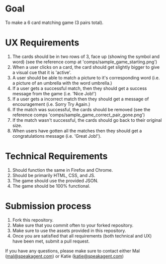 Goal
===

To make a 6 card matching game (3 pairs total).

UX Requirements
===

1. The cards should be in two rows of 3, face up (showing the symbol and word) (see the reference comp at 'comps/sample_game_starting.png')
1. When a user clicks on a card, the card should get slightly bigger to give a visual cue that it is 'active'.
1. A user should be able to match a picture to it's corresponding word (i.e. a picture of an umbrella with the word umbrella.)
1. If a user gets a successful match, then they should get a success message from the game (i.e. 'Nice Job!')
1. If a user gets a incorrect match then they should get a message of encouragement (i.e. Sorry Try Again.)
1. If the match was successful, the cards should be removed (see the reference comps 'comps/sample_game_correct_pair_gone.png')
1. If the match wasn't successful, the cards should go back to their original size.
1. When users have gotten all the matches then they should get a congratulations message (i.e. 'Great Job!').

Technical Requirements
===

1. Should function the same in Firefox and Chrome.
1. Should be primarily HTML, CSS, and JS.
1. The game should use the provided JSON.
1. The game should be 100% functional.

Submission process
===
1. Fork this repository.
1. Make sure that you commit often to your forked repository.
1. Make sure to use the assets provided in this repository.
1. Once you are satisfied that all requirements (both technical and UX) have been met, submit a pull request.

If you have any questions, please make sure to contact either Mal (mal@speakagent.com) or Katie (katie@speakagent.com)